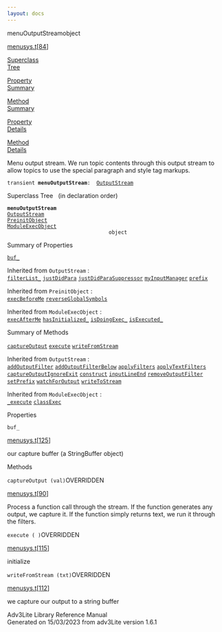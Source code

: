 ```yaml
---
layout: docs
---
```

<span class="title">menuOutputStream</span><span class="type">object</span>

[menusys.t](../file/menusys.t.html)\[[84](../source/menusys.t.html#84)\]

[Superclass  
Tree](#_SuperClassTree_)

[Property  
Summary](#_PropSummary_)

[Method  
Summary](#_MethodSummary_)

[Property  
Details](#_Properties_)

[Method  
Details](#_Methods_)



Menu output stream. We run topic contents through this output stream to
allow topics to use the special paragraph and style tag markups.

`transient `**`menuOutputStream`**` :   `[`OutputStream`](../object/OutputStream.html)



<span id="_SuperClassTree_"></span>



<span class="hdln">Superclass Tree</span>   (in declaration order)



**`menuOutputStream`**  
[`OutputStream`](../object/OutputStream.html)  
[`PreinitObject`](../object/PreinitObject.html)  
[`ModuleExecObject`](../object/ModuleExecObject.html)  
`                                 object`  
<span id="_PropSummary_"></span>



<span class="hdln">Summary of Properties</span>  



[`buf_`](#buf_)

Inherited from `OutputStream` :  
[`filterList_`](../object/OutputStream.html#filterList_) [`justDidPara`](../object/OutputStream.html#justDidPara) [`justDidParaSuppressor`](../object/OutputStream.html#justDidParaSuppressor) [`myInputManager`](../object/OutputStream.html#myInputManager) [`prefix`](../object/OutputStream.html#prefix)

Inherited from `PreinitObject` :  
[`execBeforeMe`](../object/PreinitObject.html#execBeforeMe) [`reverseGlobalSymbols`](../object/PreinitObject.html#reverseGlobalSymbols)

Inherited from `ModuleExecObject` :  
[`execAfterMe`](../object/ModuleExecObject.html#execAfterMe) [`hasInitialized_`](../object/ModuleExecObject.html#hasInitialized_) [`isDoingExec_`](../object/ModuleExecObject.html#isDoingExec_) [`isExecuted_`](../object/ModuleExecObject.html#isExecuted_)

<span id="_MethodSummary_"></span>



<span class="hdln">Summary of Methods</span>  



[`captureOutput`](#captureOutput) [`execute`](#execute) [`writeFromStream`](#writeFromStream)

Inherited from `OutputStream` :  
[`addOutputFilter`](../object/OutputStream.html#addOutputFilter) [`addOutputFilterBelow`](../object/OutputStream.html#addOutputFilterBelow) [`applyFilters`](../object/OutputStream.html#applyFilters) [`applyTextFilters`](../object/OutputStream.html#applyTextFilters) [`captureOutputIgnoreExit`](../object/OutputStream.html#captureOutputIgnoreExit) [`construct`](../object/OutputStream.html#construct) [`inputLineEnd`](../object/OutputStream.html#inputLineEnd) [`removeOutputFilter`](../object/OutputStream.html#removeOutputFilter) [`setPrefix`](../object/OutputStream.html#setPrefix) [`watchForOutput`](../object/OutputStream.html#watchForOutput) [`writeToStream`](../object/OutputStream.html#writeToStream)



Inherited from `ModuleExecObject` :  
[`_execute`](../object/ModuleExecObject.html#_execute) [`classExec`](../object/ModuleExecObject.html#classExec)

<span id="_Properties_"></span>



<span class="hdln">Properties</span>  



<span id="buf_"></span>

`buf_`

[menusys.t](../file/menusys.t.html)\[[125](../source/menusys.t.html#125)\]



our capture buffer (a StringBuffer object)



<span id="_Methods_"></span>



<span class="hdln">Methods</span>  



<span id="captureOutput"></span>

`captureOutput (val)`<span class="rem">OVERRIDDEN</span>

[menusys.t](../file/menusys.t.html)\[[90](../source/menusys.t.html#90)\]



Process a function call through the stream. If the function generates
any output, we capture it. If the function simply returns text, we run
it through the filters.



<span id="execute"></span>

`execute ( )`<span class="rem">OVERRIDDEN</span>

[menusys.t](../file/menusys.t.html)\[[115](../source/menusys.t.html#115)\]



initialize



<span id="writeFromStream"></span>

`writeFromStream (txt)`<span class="rem">OVERRIDDEN</span>

[menusys.t](../file/menusys.t.html)\[[112](../source/menusys.t.html#112)\]



we capture our output to a string buffer





Adv3Lite Library Reference Manual  
Generated on 15/03/2023 from adv3Lite version 1.6.1


